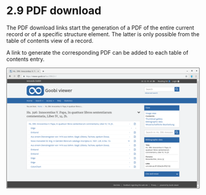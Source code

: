 # 2.9 PDF download

The PDF download links start the generation of a PDF of the entire current record or of a specific structure element. The latter is only possible from the table of contents view of a record. 

A link to generate the corresponding PDF can be added to each table of contents entry.

![](../../.gitbook/assets/2.9.png)


